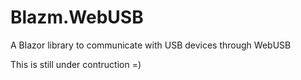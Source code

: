 # Blazm.WebUSB
A Blazor library to communicate with USB devices through WebUSB


This is still under contruction =)
